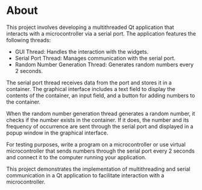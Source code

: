# About

This project involves developing a multithreaded Qt application that interacts with a microcontroller via a serial port. The application features the following threads:

- GUI Thread: Handles the interaction with the widgets.
- Serial Port Thread: Manages communication with the serial port.
- Random Number Generation Thread: Generates random numbers every 2 seconds.

The serial port thread receives data from the port and stores it in a container. The graphical interface includes a text field to display the contents of the container, an input field, and a button for adding numbers to the container.

When the random number generation thread generates a random number, it checks if the number exists in the container. If it does, the number and its frequency of occurrence are sent through the serial port and displayed in a popup window in the graphical interface.

For testing purposes, write a program on a microcontroller or use virtual microcontroller that sends numbers through the serial port every 2 seconds and connect it to the computer running your application.

This project demonstrates the implementation of multithreading and serial communication in a Qt application to facilitate interaction with a microcontroller.

